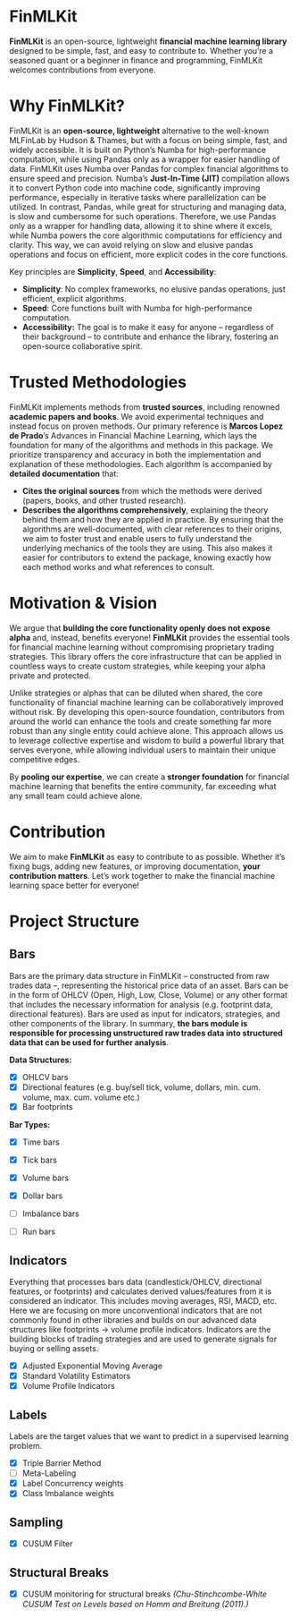 # FinMLKit
**FinMLKit** is an open-source, lightweight **financial machine learning library** designed to be simple, fast, and easy to contribute to. Whether you’re a seasoned quant or a beginner in finance and programming, FinMLKit welcomes contributions from everyone.

# Why FinMLKit?
FinMLKit is an **open-source, lightweight** alternative to the well-known MLFinLab by Hudson & Thames, but with a focus on being simple, fast, and widely accessible. It is built on Python’s Numba for high-performance computation, while using Pandas only as a wrapper for easier handling of data.
FinMLKit uses Numba over Pandas for complex financial algorithms to ensure speed and precision. Numba’s **Just-In-Time (JIT)** compilation allows it to convert Python code into machine code, significantly improving performance, especially in iterative tasks where parallelization can be utilized. In contrast, Pandas, while great for structuring and managing data, is slow and cumbersome for such operations. Therefore, we use Pandas only as a wrapper for handling data, allowing it to shine where it excels, while Numba powers the core algorithmic computations for efficiency and clarity. This way, we can avoid relying on slow and elusive pandas operations and focus on efficient, more explicit codes in the core functions.

Key principles are **Simplicity**, **Speed**, and **Accessibility**:
- **Simplicity**: No complex frameworks, no elusive pandas operations, just efficient, explicit algorithms.
- **Speed**: Core functions built with Numba for high-performance computation.
- **Accessibility:** The goal is to make it easy for anyone – regardless of their background – to contribute and enhance the library, fostering an open-source collaborative spirit.

# Trusted Methodologies
FinMLKit implements methods from **trusted sources**, including renowned **academic papers and books**. We avoid experimental techniques and instead focus on proven methods. Our primary reference is **Marcos Lopez de Prado**’s Advances in Financial Machine Learning, which lays the foundation for many of the algorithms and methods in this package.
We prioritize transparency and accuracy in both the implementation and explanation of these methodologies. Each algorithm is accompanied by **detailed documentation** that:
- **Cites the original sources** from which the methods were derived (papers, books, and other trusted research).
- **Describes the algorithms comprehensively**, explaining the theory behind them and how they are applied in practice.
By ensuring that the algorithms are well-documented, with clear references to their origins, we aim to foster trust and enable users to fully understand the underlying mechanics of the tools they are using. This also makes it easier for contributors to extend the package, knowing exactly how each method works and what references to consult.

# Motivation & Vision
We argue that **building the core functionality openly does not expose alpha** and, instead, benefits everyone! **FinMLKit** provides the essential tools for financial machine learning without compromising proprietary trading strategies. This library offers the core infrastructure that can be applied in countless ways to create custom strategies, while keeping your alpha private and protected.

Unlike strategies or alphas that can be diluted when shared, the core functionality of financial machine learning can be collaboratively improved without risk. By developing this open-source foundation, contributors from around the world can enhance the tools and create something far more robust than any single entity could achieve alone. This approach allows us to leverage collective expertise and wisdom to build a powerful library that serves everyone, while allowing individual users to maintain their unique competitive edges.

By **pooling our expertise**, we can create a **stronger foundation** for financial machine learning that benefits the entire community, far exceeding what any small team could achieve alone.


# Contribution
We aim to make **FinMLKit** as easy to contribute to as possible. Whether it’s fixing bugs, adding new features, or improving documentation, **your contribution matters**. Let’s work together to make the financial machine learning space better for everyone!

# Project Structure
## Bars
Bars are the primary data structure in FinMLKit – constructed from raw trades data –, 
representing the historical price data of an asset. Bars can be in the form of OHLCV (Open, High, Low, Close, Volume) 
or any other format that includes the necessary information for analysis (e.g. footprint data, directional features). 
Bars are used as input for indicators, strategies, and other components of the library. In summary, **the bars module 
is responsible for processing unstructured raw trades data into structured data that can be used for further analysis**.

**Data Structures:**
- [x] OHLCV bars
- [x] Directional features (e.g. buy/sell tick, volume, dollars, min. cum. volume, max. cum. volume etc.)
- [x] Bar footprints

**Bar Types:**
- [x] Time bars
- [x] Tick bars
- [x] Volume bars
- [x] Dollar bars
- [ ] Imbalance bars
- [ ] Run bars


## Indicators
Everything that processes bars data (candlestick/OHLCV, directional features, or footprints) and calculates derived values/features from it is considered an indicator. 
This includes moving averages, RSI, MACD, etc. Here we are focusing on more unconventional indicators that are not commonly 
found in other libraries and builds on our advanced data structures like footprints -> volume profile indicators.
Indicators are the building blocks of trading strategies and are used to generate signals for buying or selling assets. 

- [x] Adjusted Exponential Moving Average
- [x] Standard Volatility Estimators
- [x] Volume Profile Indicators

## Labels
Labels are the target values that we want to predict in a supervised learning problem.
- [x] Triple Barrier Method
- [ ] Meta-Labeling
- [x] Label Concurrency weights
- [x] Class Imbalance weights

## Sampling
- [x] CUSUM Filter

## Structural Breaks
- [x] CUSUM monitoring for structural breaks _(Chu-Stinchcombe-White CUSUM Test on Levels based on  Homm and Breitung (2011).)_
